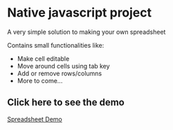 # Native javascript project
A very simple solution to making your own spreadsheet

Contains small functionalities like: 

* Make cell editable
* Move around cells using tab key
* Add or remove rows/columns
* More to come...

## Click here to see the demo 

<a href="http://ankitatechie.github.io/spreadsheet">Spreadsheet Demo</a>
